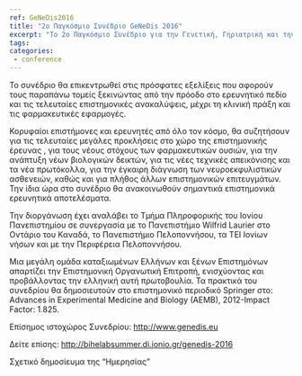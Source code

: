 ```yaml
---
ref: GeNeDis2016
title: "2ο Παγκόσμιο Συνέδριο GeNeDis 2016"
excerpt: "Το 2ο Παγκόσμιο Συνέδριο για την Γενετική, Γηριατρική και την Έρευνα νευροεκφυλιστικών νόσων, το 2nd World Congress 'GeNeDis 2016' με τίτλο ‘Geriatrics and Neurodegenerative Diseases Research’ θα πραγματοποιηθεί στην Σπάρτη, 20-23 Οκτωβρίου 2016."
tags:
categories:
 - conference
---
```


Το συνέδριο θα επικεντρωθεί στις πρόσφατες εξελίξεις που αφορούν τους παραπάνω τομείς ξεκινώντας από την πρόοδο στο ερευνητικό πεδίο και τις τελευταίες επιστημονικές ανακαλύψεις, μέχρι τη κλινική πράξη και τις φαρμακευτικές εφαρμογές.

Κορυφαίοι επιστήμονες και ερευνητές από όλο τον κόσμο, θα συζητήσουν για τις τελευταίες μεγάλες προκλήσεις στο χώρο της επιστημονικής έρευνας , για τους νέους  στόχους των φαρμακευτικών ουσιών, για την ανάπτυξη νέων βιολογικών δεικτών, για τις νέες τεχνικές απεικόνισης και  τα νέα πρωτόκολλα, για την έγκαιρη διάγνωση των νευροεκφυλιστικών ασθενειών, καθώς και για πλήθος άλλων επιστημονικών επιτευγμάτων. Την ίδια ώρα στο συνέδριο θα ανακοινωθούν σημαντικά επιστημονικά ερευνητικά αποτελέσματα.

Την διοργάνωση έχει αναλάβει το Τμήμα Πληροφορικής του Ιονίου Πανεπιστημίου σε συνεργασία με το Πανεπιστήμιο Wilfrid Laurier στο Οντάριο του Καναδά, το Πανεπιστήμιο Πελοποννήσου, τα ΤΕΙ Ιονίων νήσων και με την Περιφέρεια Πελοποννήσου.

Μια μεγάλη ομάδα καταξιωμένων Ελλήνων και ξένων Επιστημόνων απαρτίζει την Επιστημονική Οργανωτική Επιτροπή, ενισχύοντας και προβάλλοντας την ελληνική αυτή πρωτοβουλία. Τα πρακτικά του συνεδρίου θα δημοσιευτούν στο επιστημονικό περιοδικό Springer στο: Advances in Experimental Medicine and Biology (AEMB), 2012-Impact Factor: 1.825.

Επίσημος ιστοχώρος Συνεδρίου: http://www.genedis.eu

Δείτε επίσης: http://bihelabsummer.di.ionio.gr/genedis-2016

Σχετικό δημοσίευμα της “Ημερησίας”
